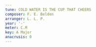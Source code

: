 ```yaml
---
tune: COLD WATER IS THE CUP THAT CHEERS
composer: F. E. Belden
arranger: L. L. P.
year: '-'
meter: C.M
key: A Major
anacrusis: 0
---
```

